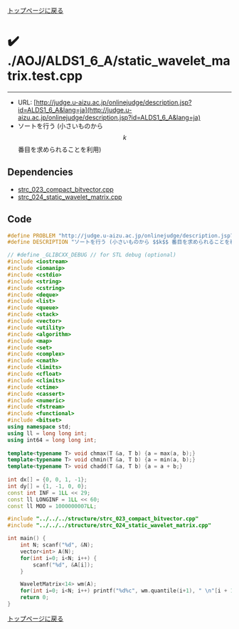 [トップページに戻る](../../../index.html)

# :heavy_check_mark: ./AOJ/ALDS1\_6\_A/static\_wavelet\_matrix.test.cpp
---

* URL: [http://judge.u-aizu.ac.jp/onlinejudge/description.jsp?id=ALDS1_6_A&lang=ja](http://judge.u-aizu.ac.jp/onlinejudge/description.jsp?id=ALDS1_6_A&lang=ja)
* ソートを行う (小さいものから $$k$$ 番目を求められることを利用)

## Dependencies
* [strc\_023\_compact\_bitvector.cpp](../../../lib/strc_023_compact_bitvector.cpp.html)
* [strc\_024\_static\_wavelet\_matrix.cpp](../../../lib/strc_024_static_wavelet_matrix.cpp.html)

## Code

```cpp
#define PROBLEM "http://judge.u-aizu.ac.jp/onlinejudge/description.jsp?id=ALDS1_6_A&lang=ja"
#define DESCRIPTION "ソートを行う (小さいものから $$k$$ 番目を求められることを利用)"

// #define _GLIBCXX_DEBUG // for STL debug (optional)
#include <iostream>
#include <iomanip>
#include <cstdio>
#include <string>
#include <cstring>
#include <deque>
#include <list>
#include <queue>
#include <stack>
#include <vector>
#include <utility>
#include <algorithm>
#include <map>
#include <set>
#include <complex>
#include <cmath>
#include <limits>
#include <cfloat>
#include <climits>
#include <ctime>
#include <cassert>
#include <numeric>
#include <fstream>
#include <functional>
#include <bitset>
using namespace std;
using ll = long long int;
using int64 = long long int;
 
template<typename T> void chmax(T &a, T b) {a = max(a, b);}
template<typename T> void chmin(T &a, T b) {a = min(a, b);}
template<typename T> void chadd(T &a, T b) {a = a + b;}
 
int dx[] = {0, 0, 1, -1};
int dy[] = {1, -1, 0, 0};
const int INF = 1LL << 29;
const ll LONGINF = 1LL << 60;
const ll MOD = 1000000007LL;

#include "../../../structure/strc_023_compact_bitvector.cpp"
#include "../../../structure/strc_024_static_wavelet_matrix.cpp"

int main() {
    int N; scanf("%d", &N);
    vector<int> A(N);
    for(int i=0; i<N; i++) {
        scanf("%d", &A[i]);
    }

    WaveletMatrix<14> wm(A);
    for(int i=0; i<N; i++) printf("%d%c", wm.quantile(i+1), " \n"[i + 1 == N]);
    return 0;
}
```

[トップページに戻る](../../../index.html)
